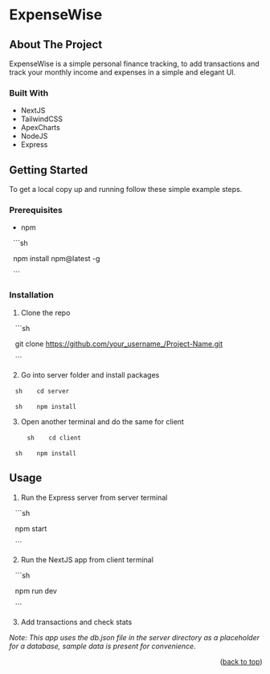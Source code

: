 <a name="readme-top"></a>

  
  

# ExpenseWise

  

<!-- ABOUT THE PROJECT -->

## About The Project

ExpenseWise is a simple personal finance tracking, to add transactions and track your monthly income and expenses in a simple and elegant UI. 
  
### Built With

- NextJS
- TailwindCSS
- ApexCharts
- NodeJS
- Express
  
  

<!-- GETTING STARTED -->

## Getting Started

To get a local copy up and running follow these simple example steps.

### Prerequisites

* npm

  ```sh

  npm install npm@latest -g

  ```

### Installation


1. Clone the repo

   ```sh

   git clone https://github.com/your_username_/Project-Name.git

   ```

2. Go into server folder and install packages

    ```sh
   cd server
   ```

   ```sh
   npm install
   ```

3. Open another terminal and do the same for client

      ```sh
   cd client
   ```

   ```sh
   npm install
   ```

<!-- USAGE EXAMPLES -->

## Usage

1. Run the Express server from server terminal

   ```sh

   npm start

   ```

2. Run the NextJS app from client terminal

   ```sh

   npm run dev

   ```

3. Add transactions and check stats


_Note: This app uses the db.json file in the server directory as a placeholder for a database, sample data is present for convenience._




<p align="right">(<a href="#readme-top">back to top</a>)</p>


